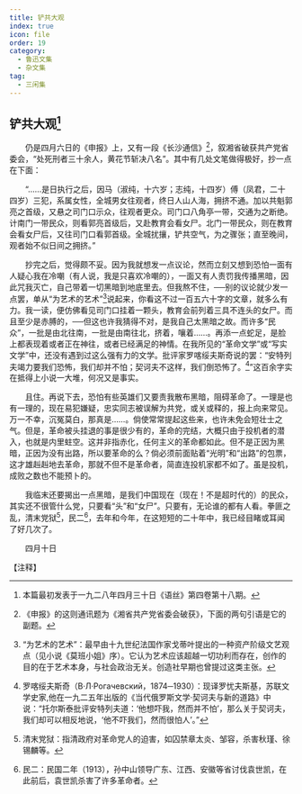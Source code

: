 ```yaml
---
title: 铲共大观
index: true
icon: file
order: 19
category:
  - 鲁迅文集
  - 杂文集
tag:  
  - 三闲集
---
```


## 铲共大观[^①]

　　仍是四月六日的《申报》上，又有一段《长沙通信》[^②]，叙湘省破获共产党省委会，“处死刑者三十余人，黄花节斩决八名”。其中有几处文笔做得极好，抄一点在下面：

　　“……是日执行之后，因马（淑纯，十六岁；志纯，十四岁）傅（凤君，二十四岁）三犯，系属女性，全城男女往观者，终日人山人海，拥挤不通。加以共魁郭亮之首级，又悬之司门口示众，往观者更众。司门口八角亭一带，交通为之断绝。计南门一带民众，则看郭亮首级后，又赴教育会看女尸。北门一带民众，则在教育会看女尸后，又往司门口看郭首级。全城扰攘，铲共空气，为之骤张；直至晚间，观者始不似日间之拥挤。”

　　抄完之后，觉得颇不妥。因为我就想发一点议论，然而立刻又想到恐怕一面有人疑心我在冷嘲（有人说，我是只喜欢冷嘲的），一面又有人责罚我传播黑暗，因此咒我灭亡，自己带着一切黑暗到地底里去。但我熬不住，──别的议论就少发一点罢，单从“为艺术的艺术”[^③]说起来，你看这不过一百五六十字的文章，就多么有力。我一读，便仿佛看见司门口挂着一颗头，教育会前列着三具不连头的女尸。而且至少是赤膊的，──但这也许我猜得不对，是我自己太黑暗之故。而许多“民众”，一批是由北往南，一批是由南往北，挤着，嚷着……。再添一点蛇足，是脸上都表现着或者正在神往，或者已经满足的神情。在我所见的“革命文学”或“写实文学”中，还没有遇到过这么强有力的文学。批评家罗喀绥夫斯奇说的罢：“安特列夫竭力要我们恐怖，我们却并不怕；契诃夫不这样，我们倒恐怖了。[^④]”这百余字实在抵得上小说一大堆，何况又是事实。

　　且住。再说下去，恐怕有些英雄们又要责我散布黑暗，阻碍革命了。一理是也有一理的，现在易犯嫌疑，忠实同志被误解为共党，或关或释的，报上向来常见。万一不幸，沉冤莫白，那真是……。倘使常常提起这些来，也许未免会短壮士之气。但是，革命被头挂退的事是很少有的，革命的完结，大概只由于投机者的潜入，也就是内里蛀空。这并非指赤化，任何主义的革命都如此。但不是正因为黑暗，正因为没有出路，所以要革命的么？倘必须前面贴着“光明”和“出路”的包票，这才雄赳赳地去革命，那就不但不是革命者，简直连投机家都不如了。虽是投机，成败之数也不能预卜的。

　　我临末还要揭出一点黑暗，是我们中国现在（现在！不是超时代的）的民众，其实还不很管什么党，只要看“头”和“女尸”。只要有，无论谁的都有人看。拳匪之乱，清末党狱[^⑤]，民二[^⑥]，去年和今年，在这短短的二十年中，我已经目睹或耳闻了好几次了。

　　四月十日

【注释】

[^①]:本篇最初发表于一九二八年四月三十日《语丝》第四卷第十八期。

[^②]:《申报》的这则通讯题为《湘省共产党省委会破获》，下面的两句引语是它的副题。

[^③]:“为艺术的艺术”：最早由十九世纪法国作家戈蒂叶提出的一种资产阶级文艺观点（见小说《莫班小姐》序）。它认为艺术应该超越一切功利而存在，创作的目的在于艺术本身，与社会政治无关。创造社早期也曾提过这类主张。

[^④]:罗喀绥夫斯奇（В·Л·Рогачевский，1874─1930）：现译罗忧夫斯基，苏联文学史家,他在一九二五年出版的《当代俄罗斯文学·契诃夫与新的道路》中说：“托尔斯泰批评安特列夫道：‘他想吓我，然而并不怕’，那么关于契诃夫，我们却可以相反地说，‘他不吓我们，然而很怕人’。”

[^⑤]:清末党狱：指清政府对革命党人的迫害，如囚禁章太炎、邹容，杀害秋瑾、徐锡麟等。

[^⑥]:民二：民国二年（1913），孙中山领导广东、江西、安徽等省讨伐袁世凯，在此前后，袁世凯杀害了许多革命者。
